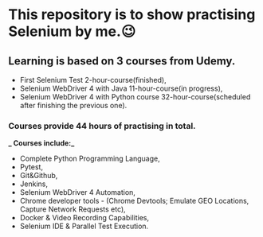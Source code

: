 # This repository is to show practising Selenium by me.😉

## Learning is based on 3 courses from Udemy.
- First Selenium Test 2-hour-course(finished),
- Selenium WebDriver 4 with Java 11-hour-course(in progress),
- Selenium WebDriver 4 with Python course 32-hour-course(scheduled after finishing the previous one).

### Courses provide 44 hours of practising in total.

**_ Courses include:_**
 - Complete Python Programming Language,
 - Pytest,
 - Git&Github,
 - Jenkins,
 - Selenium WebDriver 4 Automation,
 - Chrome developer tools - (Chrome Devtools; Emulate GEO Locations, Capture Network Requests etc),
 - Docker & Video Recording Capabilities,
 - Selenium IDE & Parallel Test Execution.

